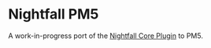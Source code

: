 # Nightfall PM5
A work-in-progress port of the [Nightfall Core Plugin](https://github.com/NightfallPE/source) to PM5.